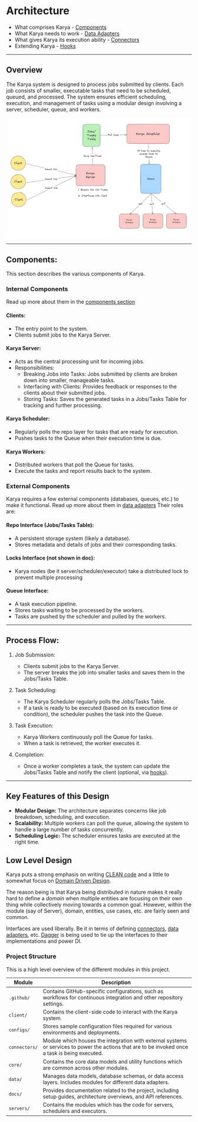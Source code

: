 # Architecture

- What comprises Karya - [Components](./COMPONENTS.md)
- What Karya needs to work - [Data Adapters](./DATA_ADAPTERS.md)
- What gives Karya its execution ability - [Connectors](./CONNECTORS.md)
- Extending Karya - [Hooks](./HOOKS.md)

---

## Overview

The Karya system is designed to process jobs submitted by clients. Each job consists of smaller, executable tasks that need to be scheduled, queued, and processed. The system ensures efficient scheduling, execution, and management of tasks using a modular design involving a server, scheduler, queue, and workers.

![overview.png](../media/illustrations/overview.png)

---

## Components:

This section describes the various components of Karya.

### Internal Components

Read up more about them in the [components section](./COMPONENTS.md)

#### Clients:

- The entry point to the system.
- Clients submit jobs to the Karya Server.

#### Karya Server:

- Acts as the central processing unit for incoming jobs.
- Responsibilities:
  - Breaking Jobs into Tasks: Jobs submitted by clients are broken down into smaller, manageable tasks.
  - Interfacing with Clients: Provides feedback or responses to the clients about their submitted jobs.
  - Storing Tasks: Saves the generated tasks in a Jobs/Tasks Table for tracking and further processing.

#### Karya Scheduler:

- Regularly polls the repo layer for tasks that are ready for execution.
- Pushes tasks to the Queue when their execution time is due.

#### Karya Workers:

- Distributed workers that poll the Queue for tasks.
- Execute the tasks and report results back to the system.

### External Components

Karya requires a few external components (databases, queues, etc.) to make it functional. Read up more about them in [data adapters](./DATA_ADAPTERS.md) Their roles are:

#### Repo Interface (Jobs/Tasks Table):

- A persistent storage system (likely a database).
- Stores metadata and details of jobs and their corresponding tasks.

#### Locks Interface (not shown in doc):

- Karya nodes (be it server/scheduler/executor) take a distributed lock to prevent multiple processing

#### Queue Interface:

- A task execution pipeline.
- Stores tasks waiting to be processed by the workers.
- Tasks are pushed by the scheduler and pulled by the workers.

---

## Process Flow:

1. Job Submission:
   - Clients submit jobs to the Karya Server.
   - The server breaks the job into smaller tasks and saves them in the Jobs/Tasks Table.

2. Task Scheduling:
   - The Karya Scheduler regularly polls the Jobs/Tasks Table.
   - If a task is ready to be executed (based on its execution time or condition), the scheduler pushes the task into the Queue.

3. Task Execution:
   - Karya Workers continuously poll the Queue for tasks.
   - When a task is retrieved, the worker executes it.

4. Completion:
   - Once a worker completes a task, the system can update the Jobs/Tasks Table and notify the client (optional, via [hooks](./HOOKS.md)).

---

## Key Features of this Design

- **Modular Design:** The architecture separates concerns like job breakdown, scheduling, and execution.
- **Scalability:** Multiple workers can poll the queue, allowing the system to handle a large number of tasks concurrently.
- **Scheduling Logic:** The scheduler ensures tasks are executed at the right time.

## Low Level Design

Karya puts a strong emphasis on writing [CLEAN code](https://blog.cleancoder.com/uncle-bob/2012/08/13/the-clean-architecture.html) and a little to somewhat focus on [Domain Driven Design](https://martinfowler.com/bliki/DomainDrivenDesign.html).

The reason being is that Karya being distributed in nature makes it really hard to define a _domain_ when multiple entities are focusing on their own thing while collectively moving towards a common goal. However, within the module (say of Server), domain, entities, use cases, etc. are fairly seen and common.

Interfaces are used liberally. Be it in terms of defining [connectors](./CONNECTORS.md), [data adapters](./DATA_ADAPTERS.md), etc. [Dagger](https://dagger.dev/) is being used to tie up the interfaces to their implementations and power DI.

### Project Structure

This is a high level overview of the different modules in this project.

| **Module**       | **Description**                                                                                                                                  |
|-------------------|--------------------------------------------------------------------------------------------------------------------------------------------------|
| `.github/`        | Contains GitHub-specific configurations, such as workflows for continuous integration and other repository settings.                             |
| `client/`         | Contains the client-side code to interact with the Karya system.                                                                                 |
| `configs/`        | Stores sample configuration files required for various environments and deployments.                                                             |
| `connectors/`     | Module which houses the integration with external systems or services to power the actions that are to be invoked once a task is being executed. |
| `core/`           | Contains the core data models and utility functions which are common across other modules.                                                       |
| `data/`           | Manages data models, database schemas, or data access layers. Includes modules for different data adapters.                                      |
| `docs/`           | Provides documentation related to the project, including setup guides, architecture overviews, and API references.                               |
| `servers/`        | Contains the modules which has the code for servers, schedulers and executors.                                                                   |
